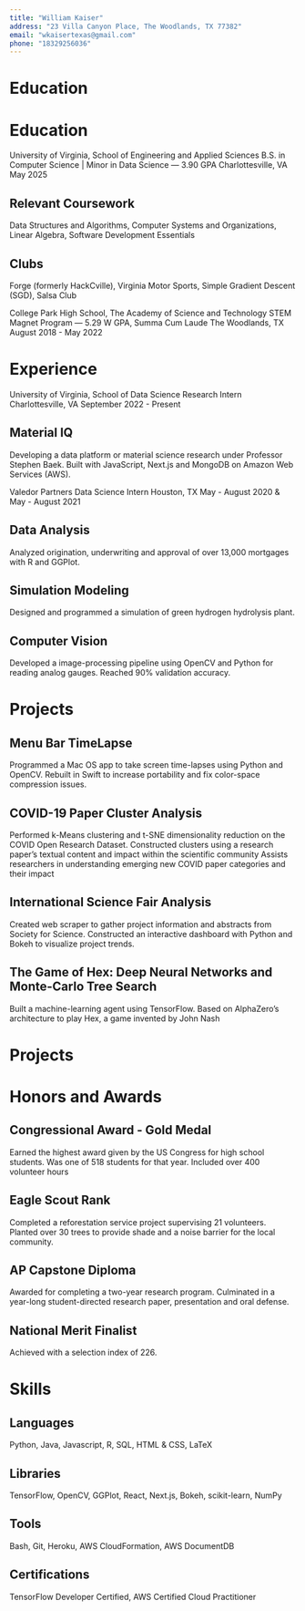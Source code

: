 ```yaml
---
title: "William Kaiser"
address: "23 Villa Canyon Place, The Woodlands, TX 77382"
email: "wkaisertexas@gmail.com"
phone: "18329256036"
---
```


# Education

<!--The idea with this file is to create a resume which is entirely markdown based using normal text, headers for sections and more. This will automatically be rendered into a PDF using a Google Chrome GitHub actions automation-->

<!--Remove the bullet points and figure out a consistent table structure which can represent an experience / education section-->

# Education

University of Virginia, School of Engineering and Applied Sciences
B.S. in Computer Science | Minor in Data Science — 3.90 GPA
Charlottesville, VA
May 2025

## Relevant Coursework

Data Structures and Algorithms, Computer Systems and Organizations, Linear
Algebra, Software Development Essentials

## Clubs

Forge (formerly HackCville), Virginia Motor Sports, Simple Gradient Descent (SGD), Salsa Club

College Park High School, The Academy of Science and Technology
STEM Magnet Program — 5.29 W GPA, Summa Cum Laude
The Woodlands, TX
August 2018 - May 2022

# Experience

University of Virginia, School of Data Science
Research Intern
Charlottesville, VA
September 2022 - Present

## Material IQ

Developing a data platform or material science research under Professor Stephen
Baek. Built with JavaScript, Next.js and MongoDB on Amazon Web Services (AWS).

Valedor Partners
Data Science Intern
Houston, TX
May - August 2020 & May - August 2021

## Data Analysis

Analyzed origination, underwriting and approval of over 13,000 mortgages with R and
GGPlot.

## Simulation Modeling

Designed and programmed a simulation of green hydrogen hydrolysis plant.

## Computer Vision

Developed a image-processing pipeline using OpenCV and Python for reading analog
gauges. Reached 90% validation accuracy.

# Projects

## Menu Bar TimeLapse

Programmed a Mac OS app to take screen time-lapses using Python and OpenCV. Rebuilt in Swift to increase portability and fix color-space compression issues.

## COVID-19 Paper Cluster Analysis

Performed k-Means clustering and t-SNE dimensionality reduction on the COVID Open Research Dataset. Constructed clusters using a research paper’s textual content and impact within the scientific community Assists researchers in understanding emerging new COVID paper categories and their impact

## International Science Fair Analysis

Created web scraper to gather project information and abstracts from Society for Science. Constructed an interactive dashboard with Python and Bokeh to visualize project trends.

## The Game of Hex: Deep Neural Networks and Monte-Carlo Tree Search

Built a machine-learning agent using TensorFlow. Based on AlphaZero’s architecture to play Hex, a game invented by John Nash

# Projects

# Honors and Awards

## Congressional Award - Gold Medal

Earned the highest award given by the US Congress for high school
students. Was one of 518 students for that year. Included over 400 volunteer hours

## Eagle Scout Rank

Completed a reforestation service project supervising 21 volunteers. Planted over 30 trees to provide shade and a noise barrier for the local community.

## AP Capstone Diploma

Awarded for completing a two-year research program. Culminated in a year-long
student-directed research paper, presentation and oral defense.

## National Merit Finalist

Achieved with a selection index of 226.

# Skills

## Languages

Python, Java, Javascript, R, SQL, HTML & CSS, LaTeX

## Libraries

TensorFlow, OpenCV, GGPlot, React, Next.js, Bokeh, scikit-learn, NumPy

## Tools

Bash, Git, Heroku, AWS CloudFormation, AWS DocumentDB

## Certifications

TensorFlow Developer Certified, AWS Certified Cloud Practitioner

